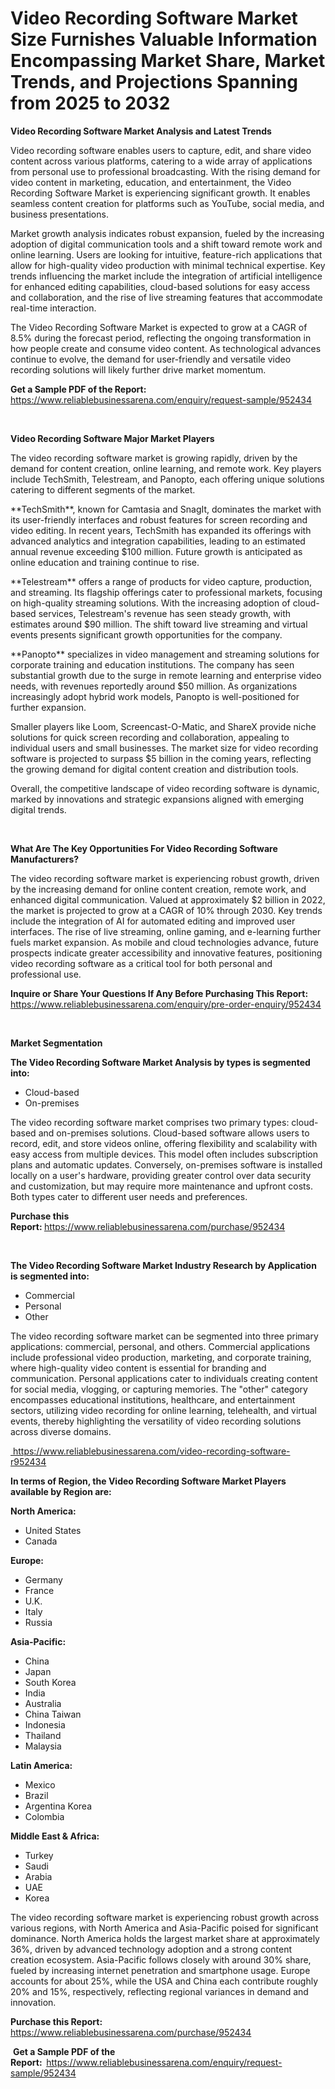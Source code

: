 <p><h1>Video Recording Software Market Size Furnishes Valuable Information Encompassing Market Share, Market Trends, and Projections Spanning from 2025 to 2032</h1></p><p><strong>Video Recording Software Market Analysis and Latest Trends</strong></p>
<p><p>Video recording software enables users to capture, edit, and share video content across various platforms, catering to a wide array of applications from personal use to professional broadcasting. With the rising demand for video content in marketing, education, and entertainment, the Video Recording Software Market is experiencing significant growth. It enables seamless content creation for platforms such as YouTube, social media, and business presentations.</p><p>Market growth analysis indicates robust expansion, fueled by the increasing adoption of digital communication tools and a shift toward remote work and online learning. Users are looking for intuitive, feature-rich applications that allow for high-quality video production with minimal technical expertise. Key trends influencing the market include the integration of artificial intelligence for enhanced editing capabilities, cloud-based solutions for easy access and collaboration, and the rise of live streaming features that accommodate real-time interaction.</p><p>The Video Recording Software Market is expected to grow at a CAGR of 8.5% during the forecast period, reflecting the ongoing transformation in how people create and consume video content. As technological advances continue to evolve, the demand for user-friendly and versatile video recording solutions will likely further drive market momentum.</p></p>
<p><strong>Get a Sample PDF of the Report:&nbsp;</strong> <a href="https://www.reliablebusinessarena.com/enquiry/request-sample/952434?utm_campaign=3610&utm_medium=2&utm_source=Github&utm_content=ia&utm_term=17042025&utm_id=video-recording-software">https://www.reliablebusinessarena.com/enquiry/request-sample/952434</a></p>
<p>&nbsp;</p>
<p><strong>Video Recording Software Major Market Players</strong></p>
<p><p>The video recording software market is growing rapidly, driven by the demand for content creation, online learning, and remote work. Key players include TechSmith, Telestream, and Panopto, each offering unique solutions catering to different segments of the market.</p><p>**TechSmith**, known for Camtasia and SnagIt, dominates the market with its user-friendly interfaces and robust features for screen recording and video editing. In recent years, TechSmith has expanded its offerings with advanced analytics and integration capabilities, leading to an estimated annual revenue exceeding $100 million. Future growth is anticipated as online education and training continue to rise.</p><p>**Telestream** offers a range of products for video capture, production, and streaming. Its flagship offerings cater to professional markets, focusing on high-quality streaming solutions. With the increasing adoption of cloud-based services, Telestream's revenue has seen steady growth, with estimates around $90 million. The shift toward live streaming and virtual events presents significant growth opportunities for the company.</p><p>**Panopto** specializes in video management and streaming solutions for corporate training and education institutions. The company has seen substantial growth due to the surge in remote learning and enterprise video needs, with revenues reportedly around $50 million. As organizations increasingly adopt hybrid work models, Panopto is well-positioned for further expansion.</p><p>Smaller players like Loom, Screencast-O-Matic, and ShareX provide niche solutions for quick screen recording and collaboration, appealing to individual users and small businesses. The market size for video recording software is projected to surpass $5 billion in the coming years, reflecting the growing demand for digital content creation and distribution tools.</p><p>Overall, the competitive landscape of video recording software is dynamic, marked by innovations and strategic expansions aligned with emerging digital trends.</p></p>
<p>&nbsp;</p>
<p><strong>What Are The Key Opportunities For Video Recording Software Manufacturers?</strong></p>
<p><p>The video recording software market is experiencing robust growth, driven by the increasing demand for online content creation, remote work, and enhanced digital communication. Valued at approximately $2 billion in 2022, the market is projected to grow at a CAGR of 10% through 2030. Key trends include the integration of AI for automated editing and improved user interfaces. The rise of live streaming, online gaming, and e-learning further fuels market expansion. As mobile and cloud technologies advance, future prospects indicate greater accessibility and innovative features, positioning video recording software as a critical tool for both personal and professional use.</p></p>
<p><strong>Inquire or Share Your Questions If Any Before Purchasing This Report:</strong> <a href="https://www.reliablebusinessarena.com/enquiry/pre-order-enquiry/952434?utm_campaign=3610&utm_medium=2&utm_source=Github&utm_content=ia&utm_term=17042025&utm_id=video-recording-software">https://www.reliablebusinessarena.com/enquiry/pre-order-enquiry/952434</a></p>
<p>&nbsp;</p>
<p><strong>Market Segmentation</strong></p>
<p><strong>The Video Recording Software Market Analysis by types is segmented into:</strong></p>
<p><ul><li>Cloud-based</li><li>On-premises</li></ul></p>
<p><p>The video recording software market comprises two primary types: cloud-based and on-premises solutions. Cloud-based software allows users to record, edit, and store videos online, offering flexibility and scalability with easy access from multiple devices. This model often includes subscription plans and automatic updates. Conversely, on-premises software is installed locally on a user's hardware, providing greater control over data security and customization, but may require more maintenance and upfront costs. Both types cater to different user needs and preferences.</p></p>
<p><strong>Purchase this Report:&nbsp;</strong><a href="https://www.reliablebusinessarena.com/purchase/952434?utm_campaign=3610&utm_medium=2&utm_source=Github&utm_content=ia&utm_term=17042025&utm_id=video-recording-software">https://www.reliablebusinessarena.com/purchase/952434</a></p>
<p>&nbsp;</p>
<p><strong>The Video Recording Software Market Industry Research by Application is segmented into:</strong></p>
<p><ul><li>Commercial</li><li>Personal</li><li>Other</li></ul></p>
<p><p>The video recording software market can be segmented into three primary applications: commercial, personal, and others. Commercial applications include professional video production, marketing, and corporate training, where high-quality video content is essential for branding and communication. Personal applications cater to individuals creating content for social media, vlogging, or capturing memories. The "other" category encompasses educational institutions, healthcare, and entertainment sectors, utilizing video recording for online learning, telehealth, and virtual events, thereby highlighting the versatility of video recording solutions across diverse domains.</p></p>
<p><a href="https://www.reliablebusinessarena.com/video-recording-software-r952434?utm_campaign=3610&utm_medium=2&utm_source=Github&utm_content=ia&utm_term=17042025&utm_id=video-recording-software">&nbsp;https://www.reliablebusinessarena.com/video-recording-software-r952434</a></p>
<p><strong>In terms of Region, the Video Recording Software Market Players available by Region are:</strong></p>
<p>
    <p> <strong> North America: </strong>
        <ul>
            <li>United States</li>
            <li>Canada</li>
        </ul>
        </p> 
    <p> <strong> Europe: </strong>
        <ul>
            <li>Germany</li>
            <li>France</li>
            <li>U.K.</li>
            <li>Italy</li>
            <li>Russia</li>
        </ul>
        </p> 
    <p> <strong> Asia-Pacific: </strong>
        <ul>
            <li>China</li>
            <li>Japan</li>
            <li>South Korea</li>
            <li>India</li>
            <li>Australia</li>
            <li>China Taiwan</li>
            <li>Indonesia</li>
            <li>Thailand</li>
            <li>Malaysia</li>
        </ul>
        </p> 
    <p> <strong> Latin America: </strong>
        <ul>
            <li>Mexico</li>
            <li>Brazil</li>
            <li>Argentina Korea</li>
            <li>Colombia</li>
        </ul>
        </p> 
    <p> <strong> Middle East & Africa: </strong>
        <ul>
            <li>Turkey</li>
            <li>Saudi</li>
            <li>Arabia</li>
            <li>UAE</li>
            <li>Korea</li>
        </ul>
    </p>
    </p>
<p><p>The video recording software market is experiencing robust growth across various regions, with North America and Asia-Pacific poised for significant dominance. North America holds the largest market share at approximately 36%, driven by advanced technology adoption and a strong content creation ecosystem. Asia-Pacific follows closely with around 30% share, fueled by increasing internet penetration and smartphone usage. Europe accounts for about 25%, while the USA and China each contribute roughly 20% and 15%, respectively, reflecting regional variances in demand and innovation.</p></p>
<p><strong>Purchase this Report: </strong><a href="https://www.reliablebusinessarena.com/purchase/952434?utm_campaign=3610&utm_medium=2&utm_source=Github&utm_content=ia&utm_term=17042025&utm_id=video-recording-software">https://www.reliablebusinessarena.com/purchase/952434</a></p>
<p>&nbsp;<strong>Get a Sample PDF of the Report:&nbsp;&nbsp;</strong><a href="https://www.reliablebusinessarena.com/enquiry/request-sample/952434?utm_campaign=3610&utm_medium=2&utm_source=Github&utm_content=ia&utm_term=17042025&utm_id=video-recording-software">https://www.reliablebusinessarena.com/enquiry/request-sample/952434</a></p>
<p><strong></strong></p>
<p><p></p><p></p><p></p></p>